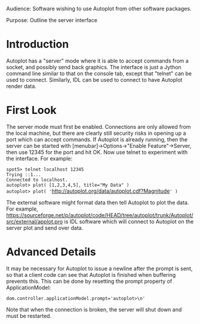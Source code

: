 Audience: Software wishing to use Autoplot from other software packages.

Purpose: Outline the server interface

# Introduction

Autoplot has a "server" mode where it is able to accept commands from a
socket, and possibly send back graphics. The interface is just a Jython
command line similar to that on the console tab, except that "telnet"
can be used to connect. Similarly, IDL can be used to connect to have
Autoplot render data.

# First Look

The server mode must first be enabled. Connections are only allowed from
the local machine, but there are clearly still security risks in opening
up a port which can accept commands. If Autoplot is already running,
then the server can be started with \[menubar\]→Options→"Enable
Feature"→Server, then use 12345 for the port and hit OK. Now use
telnet to experiment with the interface. For example:

`spot5> telnet localhost 12345`  
`Trying ::1...`  
`Connected to localhost.`  
`autoplot> plot( [1,2,3,4,5], title="My Data" )`  
`autoplot> plot( '`<http://autoplot.org/data/autoplot.cdf?Magnitude>`' )`

The external software might format data then tell Autoplot to plot the
data. For example,
<https://sourceforge.net/p/autoplot/code/HEAD/tree/autoplot/trunk/Autoplot/src/external/applot.pro>
is IDL software which will connect to Autoplot on the server plot and
send over data.

# Advanced Details

It may be necessary for Autoplot to issue a newline after the prompt is
sent, so that a client code can see that Autoplot is finished when
buffering prevents this. This can be done by resetting the prompt
property of ApplicationModel:

`dom.controller.applicationModel.prompt='autoplot>\n'`

Note that when the connection is broken, the server will shut down and
must be restarted.
